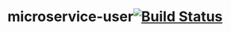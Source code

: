 # microservice-user[![Build Status](https://travis-ci.org/HarryMMM/microservice-user.svg?branch=master)](https://travis-ci.org/HarryMMM/microservice-user)
